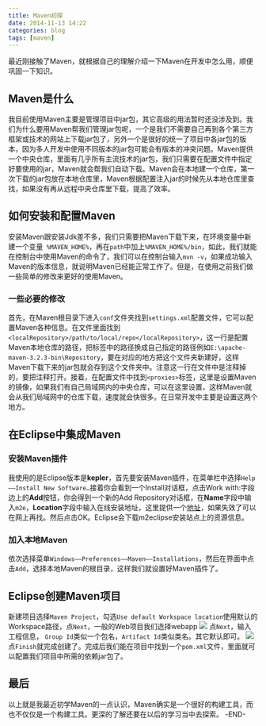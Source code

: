 ```yaml
---
title: Maven初探
date: 2014-11-13 14:22
categories: blog
tags: [maven] 
---
```

最近刚接触了Maven，就根据自己的理解介绍一下Maven在开发中怎么用，顺便巩固一下知识。
## Maven是什么
我目前使用Maven主要是管理项目中jar包，其它高级的用法暂时还没涉及到。我们为什么要用Maven帮我们管理jar包呢，一个是我们不需要自己再到各个第三方框架或技术的网站上下载jar包了，另外一个是很好的统一了项目中各jar包的版本，因为多人开发中使用不同版本的jar包可能会有版本的冲突问题。Maven提供一个中央仓库，里面有几乎所有主流技术的jar包，我们只需要在配置文件中指定好要使用的jar，Maven就会帮我们自动下载。Maven会在本地建一个仓库，第一次下载的jar包放在本地仓库里，Maven根据配置注入jar的时候先从本地仓库里查找，如果没有再从远程中央仓库里下载，提高了效率。
## 如何安装和配置Maven
安装Maven跟安装Jdk差不多，我们只需要把Maven下载下来，在环境变量中新建一个变量``` %MAVEN_HOME%```，再在```path```中加上```%MAVEN_HOME%/bin```，如此，我们就能在控制台中使用Maven的命令了，我们可以在控制台输入```mvn -v```，如果成功输入Maven的版本信息，就说明Maven已经能正常工作了。但是，在使用之前我们做一些简单的修改来更好的使用Maven。
### 一些必要的修改
首先，在Maven根目录下进入```conf```文件夹找到```settings.xml```配置文件，它可以配置Maven各种信息。在文件里面找到```<localRepository>/path/to/local/repo</localRepository>```，这一行是配置Maven本地仓库的路径，把标签中的路径换成自己指定的路径例如```E:\apache-maven-3.2.3-bin\Repository```，要在对应的地方把这个文件夹新建好，这样Maven下载下来的jar包就会存到这个文件夹中。注意这一行在文件中是注释掉的，要把注释打开。接着，在配置文件中找到```<proxies>```标签，这里是设置Maven的镜像，如果我们有自己局域网内的中央仓库，可以在这里设置，这样Maven就会从我们局域网中的仓库下载，速度就会快很多。在日常开发中主要是设置这两个地方。
## 在Eclipse中集成Maven
### 安装Maven插件
我使用的是Eclipse版本是**kepler**，首先要安装Maven插件，在菜单栏中选择```Help——Install New Software…```接着你会看到一个Install对话框，点击Work with:字段边上的**Add**按钮，你会得到一个新的Add Repository对话框，在**Name**字段中输入```m2e```，**Location**字段中输入在线安装地址，这里提供一个[地址](http://download.eclipse.org/technology/m2e/releases/)，如果失效了可以在网上再找。然后点击OK。Eclipse会下载m2eclipse安装站点上的资源信息。
### 加入本地Maven
依次选择菜单```Windows——Preferences——Maven——Installations```，然后在界面中点击```Add```，选择本地Maven的根目录，这样我们就设置好Maven插件了。
## Eclipse创建Maven项目
新建项目选择```Maven Project```，勾选```Use default Workspace location```使用默认的Workspace路径，点```Next```，一般的Web项目我们选择webapp
![](http://ww3.sinaimg.cn/large/698f7fe7gw1elwuvq2saxj20i20ga43m.jpg)
点```Next```，输入工程信息， ```Group Id```类似一个包名，```Artifact Id```类似类名。其它默认即可。
![](http://ww4.sinaimg.cn/large/698f7fe7gw1elwv0l1a2kj20i20gadii.jpg)
点```Finish```就完成创建了。完成后我们能在项目中找到一个```pom.xml```文件，里面就可以配置我们项目中所需的依赖jar包了。
## 最后
以上就是我最近初学Maven的一点认识，Maven确实是一个很好的构建工具，而也不仅仅是一个构建工具。更深的了解还要在以后的学习当中去探索。
-END-